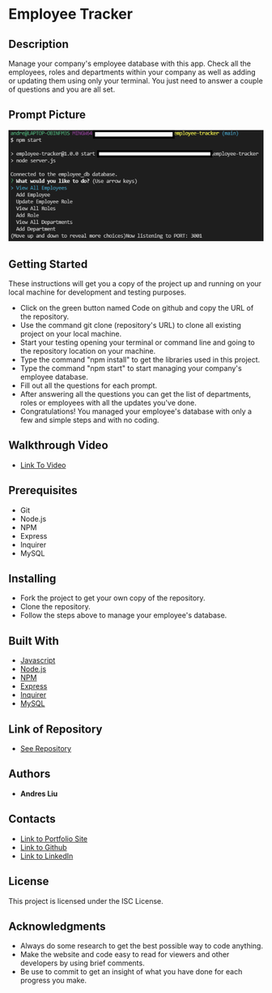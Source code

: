 # Employee Tracker

## Description

Manage your company's employee database with this app. Check all the employees, roles and departments within your company as well as adding or updating them using only your terminal. You just need to answer a couple of questions and you are all set.



## Prompt Picture

![Prompt](./assets/images/prompt-img.png)


## Getting Started

These instructions will get you a copy of the project up and running on your local machine for development and testing purposes.

* Click on the green button named Code on github and copy the URL of the repository.
* Use the command git clone (repository's URL) to clone all existing project on your local machine.
* Start your testing opening your terminal or command line and going to the repository location on your machine.
* Type the command "npm install" to get the libraries used in this project.
* Type the command "npm start" to start managing your company's employee database.
* Fill out all the questions for each prompt.
* After answering all the questions you can get the list of departments, roles or employees with all the updates you've done.
* Congratulations! You managed your employee's database with only a few and simple steps and with no coding.

## Walkthrough Video

* [Link To Video](https://watch.screencastify.com/v/pY5V7yvZvn5eEP0GD1Ej)

## Prerequisites

* Git
* Node.js
* NPM
* Express
* Inquirer
* MySQL

## Installing

* Fork the project to get your own copy of the repository.
* Clone the repository.
* Follow the steps above to manage your employee's database.

## Built With

* [Javascript](https://developer.mozilla.org/en-US/docs/Web/javascript)
* [Node.js](https://nodejs.org/en/)
* [NPM](https://docs.npmjs.com/)
* [Express](https://expressjs.com/)
* [Inquirer](https://www.npmjs.com/package/inquirer)
* [MySQL](https://www.mysql.com/)

## Link of Repository

* [See Repository](https://github.com/andresliu22/employee-tracker)

## Authors

* **Andres Liu** 

## Contacts

- [Link to Portfolio Site](https://andresliu22.github.io/updated-portfolio/)
- [Link to Github](https://github.com/andresliu22/)
- [Link to LinkedIn](https://www.linkedin.com/in/andresliu22/)

## License

This project is licensed under the ISC License.

## Acknowledgments

* Always do some research to get the best possible way to code anything.
* Make the website and code easy to read for viewers and other developers by using brief comments.
* Be use to commit to get an insight of what you have done for each progress you make.

